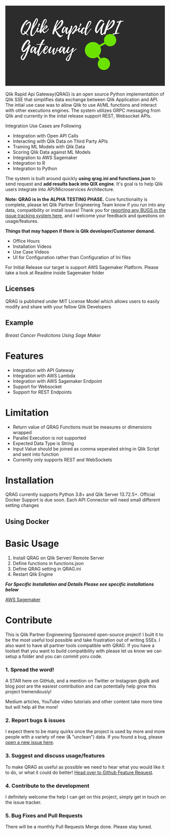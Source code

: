 ![QRAG Logo](./images/QRAG.png)

Qlik Rapid Api Gateway(QRAG) is an open source Python implementation of Qlik SSE that simplifies data exchange between Qlik Application and API.
The intial use case was to allow Qlik to use AI/ML functions and interact with other executions engines. The system utilizes GRPC messaging from Qlik and currently in the inital release support REST, Websocket APIs.

Integration Use Cases are Following

- Integration with Open API Calls
- Interacting with Qlik Data on Third Party APIs
- Training ML Models with Qlik Data
- Scoring Qlik Data against ML Models
- Integration to AWS Sagemaker
- Integration to R
- Integration to Python

The system is built around quickly **using qrag.ini and functions.json** to send request and **add results back into QIX engine**. It's goal is to help Qlik users integrate into API/Microservices Architecture.

**Note: QRAG is in the ALPHA TESTING PHASE.** Core functionality is complete, please let Qlik Partner Engineering Team know if you run into any data, compatibility or install issues! Thank you for [reporting any BUGS in the issue tracking system here](https://github.com/qlikpe/qrag/issues), and I welcome your feedback and questions on usage/features.

**Things that may happen if there is Qlik developer/Customer demand.**

- Office Hours
- Installation Videos
- Use Case Videos
- UI for Configuration rather than Configuration of Ini files

For Initial Release our target is support AWS Sagemaker Platform.
Please take a look at Readme inside Sagemaker folder

## Licenses

QRAG is published under MIT License Model which allows users to easily modify and share with your fellow Qlik Developers

## Example
_Breast Cancer Predictions Using Sage Maker_


# Features

- Integration with API Gateway
- Integration with AWS Lambda
- Integration with AWS Sagemaker Endpoint
- Support for Websocket
- Support for REST Endpoints

# Limitation

- Return value of QRAG Functions must be measures or dimensions wrapped
- Parallel Execution is not supported
- Expected Data Type is String
- Input Value should be joined as comma seperated string in Qlik Script and sent into function
- Currenlty only supports REST and WebSockets

# Installation

QRAG currently supports Python 3.8+ and Qlik Server 13.72.5+. 
Official Docker Support is due soon.
Each API Connector will need small different setting changes

## Using Docker

# Basic Usage

1. Install QRAG on Qlik Server/ Remote Server
2. Define functions in functions.json
3. Define QRAG setting in QRAG.ini
4. Restart Qlik Engine

***For Specific Installation and Details Please see specific installations below***

[AWS Sagemaker](./sagemaker/reademe.md)



# Contribute

This is Qlik Partner Engineering Sponsored open-source project! I built it to be the most useful tool possible and take frustration out of writing SSEs. I also want to have all partner tools compatible with QRAG. If you have a toolset that you want to build compatibility with please let us know we can setup a folder and you can commit yoru code.

### 1. Spread the word!

A STAR here on GitHub, and a mention on Twitter or Instagram @qlik and blog post are the easiest contribution and can potentially help grow this project tremendously!

Medium articles, YouTube video tutorials and other content take more time but will help all the more!

### 2. Report bugs & issues

I expect there to be many quirks once the project is used by more and more people with a variety of new (& "unclean") data. If you found a bug, please [open a new issue here](https://github.com/).

### 3. Suggest and discuss usage/features

To make QRAG as useful as possible we need to hear what you would like it to do, or what it could do better! [Head over to Github Feature Request](https://github.com).

### 4. Contribute to the development

I definitely welcome the help I can get on this project, simply get in touch on the issue tracker.

### 5. Bug Fixes and Pull Requests

There will be a monthly Pull Requests Merge done.  Please stay tuned.
